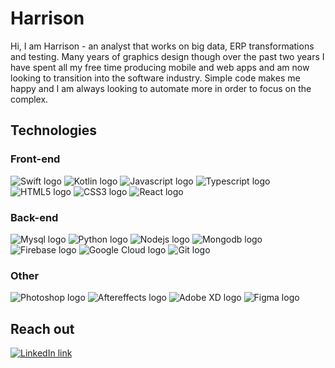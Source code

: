 # Harrison
Hi, I am Harrison - an analyst that works on big data, ERP transformations and testing. Many years of graphics design though over the past two years I have spent all my free time producing mobile and web apps and am now looking to transition into the software industry. Simple code makes me happy and I am always looking to automate more in order to focus on the complex.

## Technologies
### Front-end
![Swift logo](https://img.icons8.com/color/2x/swift.png)
![Kotlin logo](https://img.icons8.com/color/2x/kotlin.png)
![Javascript logo](https://img.icons8.com/color/2x/javascript.png)
![Typescript logo](https://img.icons8.com/fluency/2x/typescript--v2.png)
![HTML5 logo](https://img.icons8.com/color/2x/html-5.png)
![CSS3 logo](https://img.icons8.com/fluency/2x/css3.png)
![React logo](https://img.icons8.com/color/2x/react-native.png)

### Back-end
![Mysql logo](https://img.icons8.com/fluency/2x/mysql-logo.png)
![Python logo](https://img.icons8.com/color/2x/python.png)
![Nodejs logo](https://img.icons8.com/color/2x/nodejs.png)
![Mongodb logo](https://i.imgur.com/GE8PHoA.png)
![Firebase logo](https://img.icons8.com/color/2x/firebase.png)
![Google Cloud logo](https://img.icons8.com/color/2x/google-cloud.png)
![Git logo](https://img.icons8.com/color/2x/git.png)

### Other
![Photoshop logo](https://img.icons8.com/color/2x/adobe-photoshop.png)
![Aftereffects logo](https://img.icons8.com/color/2x/adobe-after-effects.png)
![Adobe XD logo](https://img.icons8.com/color/2x/adobe-xd.png)
![Figma logo](https://img.icons8.com/color/2x/figma.png)


 
## Reach out
[![LinkedIn link](https://img.icons8.com/external-tal-revivo-color-tal-revivo/2x/external-linkedin-in-logo-used-for-professional-networking-logo-color-tal-revivo.png)](https://www.linkedin.com/in/harrison-o-476a2216b/)


<!---
hao441/hao441 is a ✨ special ✨ repository because its `README.md` (this file) appears on your GitHub profile.
You can click the Preview link to take a look at your changes.
--->

